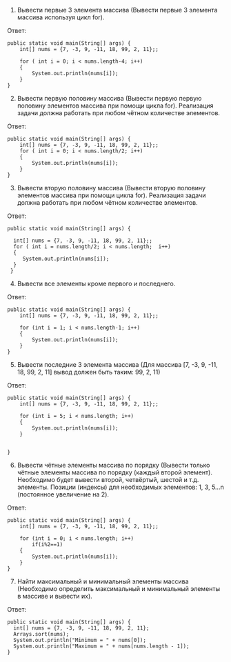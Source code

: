 1. Вывести первые 3 элемента массива (Вывести первые 3 элемента массива используя цикл for).

Ответ:

	public static void main(String[] args) {
		int[] nums = {7, -3, 9, -11, 18, 99, 2, 11};;

		for ( int i = 0; i < nums.length-4; i++)
		{
			System.out.println(nums[i]);
		}
	}


2. Вывести первую половину массива (Вывести первую первую половину элементов массива при помощи цикла for). Реализация задачи должна работать при любом чётном количестве элементов.

Ответ:

	public static void main(String[] args) {
		int[] nums = {7, -3, 9, -11, 18, 99, 2, 11};;
		for ( int i = 0; i < nums.length/2; i++)
		{
			System.out.println(nums[i]);
		}
	}


3. Вывести вторую половину массива (Вывести вторую половину элементов массива при помощи цикла for). Реализация задачи должна работать при любом чётном количестве элементов.

Ответ:


   	public static void main(String[] args) {
   
      int[] nums = {7, -3, 9, -11, 18, 99, 2, 11};;
      for ( int i = nums.length/2; i < nums.length;  i++)
      {
         System.out.println(nums[i]);
      }
     }


4. Вывести все элементы кроме первого и последнего.

Ответ:

	public static void main(String[] args) {
		int[] nums = {7, -3, 9, -11, 18, 99, 2, 11};;

		for (int i = 1; i < nums.length-1; i++)
		{
			System.out.println(nums[i]);
		}
	}

5. Вывести последние 3 элемента массива (Для массива [7, -3, 9, -11, 18, 99, 2, 11] вывод должен быть таким: 99, 2, 11)

Ответ:

	public static void main(String[] args) {
		int[] nums = {7, -3, 9, -11, 18, 99, 2, 11};;

		for (int i = 5; i < nums.length; i++)
		{
			System.out.println(nums[i]);
		}


	}


6. Вывести чётные элементы массива по порядку (Вывести только чётные элементы массива по порядку (каждый второй элемент). Необходимо будет вывести второй, четвёртый, шестой и т.д. элементы. Позиции (индексы) для необходимых элементов: 1, 3, 5...n (постоянное увеличение на 2).

Ответ:

	public static void main(String[] args) {
		int[] nums = {7, -3, 9, -11, 18, 99, 2, 11};;

		for (int i = 0; i < nums.length; i++)
			if(i%2==1)
		{
			System.out.println(nums[i]);
		}
	}




7. Найти максимальный и минимальный элементы массива (Необходимо определить максимальный и минимальный элементы в массиве и вывести их).

Ответ:

    public static void main(String[] args) {
      int[] nums = {7, -3, 9, -11, 18, 99, 2, 11};
      Arrays.sort(nums);
      System.out.println("Minimum = " + nums[0]);
      System.out.println("Maximum = " + nums[nums.length - 1]);
    }

